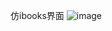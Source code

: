 仿ibooks界面
![image](https://github.com/aisliuyifei/ibooks/https://github.com/aisliuyifei/ibooks/blob/master/screenshots/iOS%20Simulator%20Screen%20shot%202013-5-14%20%E4%B8%8B%E5%8D%885.26.33.png)
